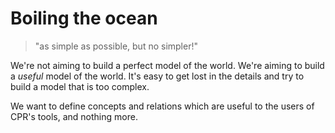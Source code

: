 # Boiling the ocean

> "as simple as possible, but no simpler!"

We're not aiming to build a perfect model of the world. We're aiming to build a _useful_ model of the world. It's easy to get lost in the details and try to build a model that is too complex.

We want to define concepts and relations which are useful to the users of CPR's tools, and nothing more.

